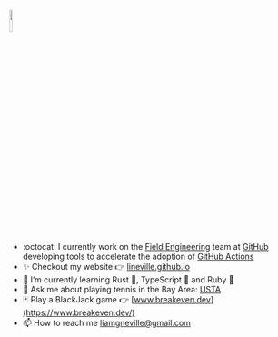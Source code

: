 # <img src="https://user-images.githubusercontent.com/25349044/194664442-0628def5-a09a-4f0e-91e0-d1d77957dc19.jpg" width="10%" height="10%" />

- :octocat: I currently work on the [Field Engineering](https://github.com/orgs/github/teams/field-engineering) team at [GitHub](http://github.com/github) developing tools to accelerate the adoption of [GitHub Actions](https://github.com/features/actions)
- ✨ Checkout my website 👉 [lineville.github.io](https://lineville.github.io)
- 🔭 I’m currently learning Rust 🦀, TypeScript 💙 and Ruby 💎
- 🎾 Ask me about playing tennis in the Bay Area: [USTA](https://www.usta.com/en/home/play/rankings.html#?family-familyListType=fatherDaughter&adult-adultListType=singles&adult-ageRestriction=Y30&adult-rankListGender=F&ntrp-rankListGender=M&ntrp-matchFormat=SINGLES&ntrp-ageRestriction=Y18&junior-rankListGender=F&junior-ageRestriction=Y12&wheelchair-wheelchairAge=coed18&ntrp-ntrpPlayerLevel=level_4_0&ntrp-sectionCode=S50&page=1&junior-juniorListType=combined&wheelchair-wheelchairListType=singles&searchText=Liam%20Neville&wheelchair-publishDate=2022-09-14&adult-publishDate=2022-09-14&junior-publishDate=2022-09-14&family-publishDate=2022-09-14#tab=ntrp)
- 🃏 Play a BlackJack game 👉 [www.breakeven.dev](https://www.breakeven.dev/)
- 📫 How to reach me [liamgneville@gmail.com](mailto:liamgneville@gmail.com)
